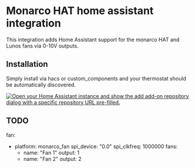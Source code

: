 # Monarco HAT home assistant integration

This integration adds Home Assistant support for the monarco HAT and Lunos fans via 0-10V outputs.

## Installation

Simply install via hacs or custom_components and your thermostat should be automatically discovered.

[![Open your Home Assistant instance and show the add add-on repository dialog with a specific repository URL pre-filled.](https://my.home-assistant.io/badges/supervisor_add_addon_repository.svg)](https://my.home-assistant.io/redirect/supervisor_add_addon_repository/?repository_url=https%3A%2F%2Fgithub.com%2Fcyaneous%2Fmonarco)

## TODO

fan:
  - platform: monarco_fan
    spi_device: "0.0"
    spi_clkfreq: 1000000
    fans:
      - name: "Fan 1"
        output: 1
      - name: "Fan 2"
        output: 2